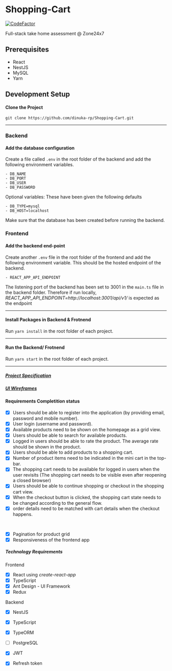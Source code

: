 # Shopping-Cart

[![CodeFactor](https://www.codefactor.io/repository/github/dinuka-rp/shopping-cart/badge?s=8bd602f3f7f8c25283b8dbeb5079e9dd11681e75)](https://www.codefactor.io/repository/github/dinuka-rp/shopping-cart)

Full-stack take home assessment @ Zone24x7

## Prerequisites

- React
- NestJS
- MySQL
- Yarn

## Development Setup

#### Clone the Project

`git clone https://github.com/dinuka-rp/Shopping-Cart.git`

<hr/>

### Backend

#### Add the database configuration

Create a file called `.env` in the root folder of the backend and add the following environment variables.

```
- DB_NAME
- DB_PORT
- DB_USER
- DB_PASSWORD
```

Optional variables: These have been given the following defaults

```
- DB_TYPE=mysql
- DB_HOST=localhost
```

Make sure that the database has been created before running the backend.

### Frontend

#### Add the backend end-point

Create another `.env` file in the root folder of the frontend and add the following environment variable. This should be the hosted endpoint of the backend.

```
- REACT_APP_API_ENDPOINT
```

The listening port of the backend has been set to 3001 in the `main.ts` file in the backend folder. Therefore if run locally,
_REACT_APP_API_ENDPOINT=http://localhost:3001/api/v1/_ is expected as the endpoint

<hr/>

#### Install Packages in Backend & Frotnend

Run `yarn install` in the root folder of each project.

<hr/>

#### Run the Backend/ Frotnend

Run `yarn start` in the root folder of each project.

<!-- > Use --build only when you run it for the first time or if you have made changes to the code

```docker-compose up --build``` -->

<hr/>

##### [Project Specification](https://docs.google.com/document/d/14DZ95y8sMXMlmLBU4mQaHyqW6jXmj2GAj_-MaS4aXLk/edit?ts=5efc5b3a#)
##### [UI Wireframes](https://projects.invisionapp.com/share/F3W3F8BKJEV)

#### Requirements Completition status

- [x] Users should be able to register into the application (by providing email, password and mobile number).
- [x] User login (username and password).
- [x] Available products need to be shown on the homepage as a grid view.
- [x] Users should be able to search for available products.
- [x] Logged in users should be able to rate the product. The average rate should be shown in the product.
- [x] Users should be able to add products to a shopping cart.
- [x] Number of product items need to be indicated in the mini cart in the top-bar. 
- [x] The shopping cart needs to be available for logged in users when the user revisits (The shopping cart needs to be visible even after reopening a closed browser) 
- [x] Users should be able to continue shopping or checkout in the shopping cart view.
- [x] When the checkout button is clicked, the shopping cart state needs to be changed according to the general flow.
- [x] order details need to be matched with cart details when the checkout happens.

<br/>

- [x] Pagination for product grid
- [x] Responsiveness of the frontend app

##### Technology Requirements
Frontend
- [x] React using *create-react-app*
- [x] TypeScript
- [x] Ant Design - UI Framework
- [x] Redux 

Backend
- [x] NestJS
- [x] TypeScript
- [x] TypeORM
- [ ] PostgreSQL
- [x] JWT
- [x] Refresh token

